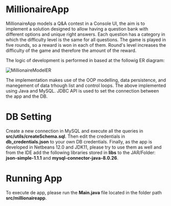 # MillionaireApp
MillionaireApp models a Q&A contest in a Console UI, the aim is to implement a solution designed to allow having a question bank with different options and unique right answers. Each question has a category in which the difficulty level is the same for all questions. The game is played in five rounds, so a reward is won in each of them. Round's level increases the difficulty of the game and therefore the amount of the reward.

The logic of development is performed in based at the followig ER diagram:

![MillionaireModelER](https://user-images.githubusercontent.com/57733110/132990184-5615efc6-0459-4245-abcf-5f720ea4e723.png)

The implementation makes use of the OOP modelling, data persistence, and manegement of data trhough list and control loops. The above implemented using Java and MySQL. JDBC API is used to set the connection between the app and the DB.

# DB Setting
Create a new connection in MySQL and execute all the queries in **src/utils/createSchema.sql**. Then edit the credentials in **db_credentials.json** to your own DB credentials. Finally, as the app is developed in Netbeans 12.0 and JDK11, please try to use them as well and from the IDE add the following libraries stored in **libs** to the JAR/Folder: **json-simple-1.1.1** and **mysql-connector-java-8.0.26**.

# Running App
To execute de app, please run the **Main.java** file located in the folder path **src/millionaireapp**.
